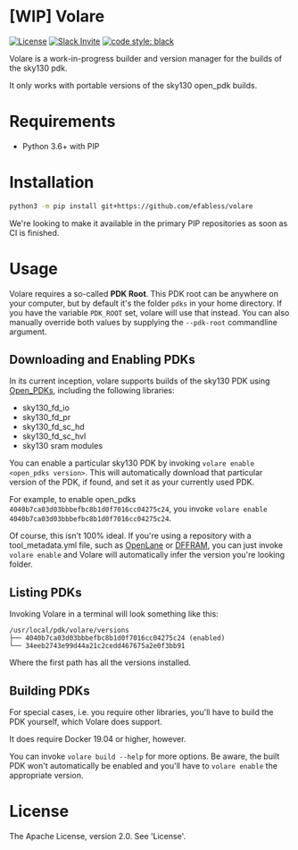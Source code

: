 # [WIP] Volare
[![License](https://img.shields.io/badge/License-Apache%202.0-blue.svg)](https://opensource.org/licenses/Apache-2.0) [![Slack Invite](https://img.shields.io/badge/Community-Skywater%20PDK%20Slack-ff69b4?logo=slack)](https://invite.skywater.tools)  [![code style: black](https://img.shields.io/badge/code%20style-black-000000.svg)](https://github.com/psf/black) <!-- ![CI Badge](https://github.com/efabless/volare/actions/workflows/ci.yml/badge.svg?branch=main)  -->

Volare is a work-in-progress builder and version manager for the builds of the sky130 pdk.

It only works with portable versions of the sky130 open_pdk builds.

# Requirements
* Python 3.6+ with PIP

# Installation
```sh
python3 -m pip install git+https://github.com/efabless/volare
```

We're looking to make it available in the primary PIP repositories as soon as CI is finished.

# Usage
Volare requires a so-called **PDK Root**. This PDK root can be anywhere on your computer, but by default it's the folder `pdks` in your home directory. If you have the variable `PDK_ROOT` set, volare will use that instead. You can also manually override both values by supplying the `--pdk-root` commandline argument.

## Downloading and Enabling PDKs
In its current inception, volare supports builds of the sky130 PDK using [Open_PDKs](https://github.com/RTimothyEdwards/), including the following libraries:
* sky130_fd_io
* sky130_fd_pr
* sky130_fd_sc_hd
* sky130_fd_sc_hvl
* sky130 sram modules

You can enable a particular sky130 PDK by invoking `volare enable <open_pdks version>`. This will automatically download that particular version of the PDK, if found, and set it as your currently used PDK.

For example, to enable open_pdks `4040b7ca03d03bbbefbc8b1d0f7016cc04275c24`, you invoke `volare enable 4040b7ca03d03bbbefbc8b1d0f7016cc04275c24`.

Of course, this isn't 100% ideal. If you're using a repository with a tool_metadata.yml file, such as [OpenLane](https://github.com/The-OpenROAD-Project/OpenLane) or [DFFRAM](https://github.com/Cloud-V/DFFRAM), you can just invoke `volare enable` and Volare will automatically infer the version you're looking folder.

## Listing PDKs
Invoking Volare in a terminal will look something like this:

```
/usr/local/pdk/volare/versions
├── 4040b7ca03d03bbbefbc8b1d0f7016cc04275c24 (enabled)    
└── 34eeb2743e99d44a21c2cedd467675a2e0f3bb91
```

Where the first path has all the versions installed.

## Building PDKs
For special cases, i.e. you require other libraries, you'll have to build the PDK yourself, which Volare does support.

It does require Docker 19.04 or higher, however. 

You can invoke `volare build --help` for more options. Be aware, the built PDK won't automatically be enabled and you'll have to `volare enable` the appropriate version.

# License
The Apache License, version 2.0. See 'License'.